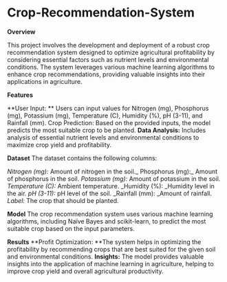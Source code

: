 # Crop-Recommendation-System
**Overview**

This project involves the development and deployment of a robust crop recommendation system designed to optimize agricultural profitability by considering essential factors such as nutrient levels and environmental conditions. The system leverages various machine learning algorithms to enhance crop recommendations, providing valuable insights into their applications in agriculture.

**Features**

**User Input: **
Users can input values for Nitrogen (mg), Phosphorus (mg), Potassium (mg), Temperature (C), Humidity (%), pH (3-11), and Rainfall (mm).
Crop Prediction: Based on the provided inputs, the model predicts the most suitable crop to be planted.
**Data Analysis:** Includes analysis of essential nutrient levels and environmental conditions to maximize crop yield and profitability.

**Dataset**
The dataset contains the following columns:

_Nitrogen (mg):_ Amount of nitrogen in the soil._
Phosphorus (mg):_ Amount of phosphorus in the soil.
_Potassium (mg):_ Amount of potassium in the soil.
_Temperature (C):_ Ambient temperature.
_Humidity (%): _Humidity level in the air.
_pH (3-11):_ pH level of the soil.
_Rainfall (mm): _Amount of rainfall.
_Label:_ The crop that should be planted.

**Model**
The crop recommendation system uses various machine learning algorithms, including Naïve Bayes and scikit-learn, to predict the most suitable crop based on the input parameters.

**Results**
**Profit Optimization: **The system helps in optimizing the profitability by recommending crops that are best suited for the given soil and environmental conditions.
**Insights:** The model provides valuable insights into the application of machine learning in agriculture, helping to improve crop yield and overall agricultural productivity.
